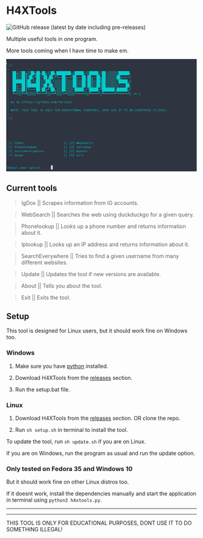 # H4XTools
![GitHub release (latest by date including pre-releases)](https://img.shields.io/github/v/release/herravp/H4X-Tools?include_prereleases&label=Version)

Multiple useful tools in one program.

More tools coming when I have time to make em.


![](img/gui-v0.2.png)

## Current tools
>IgDox || Scrapes information from IG accounts.

>WebSearch || Searches the web using duckduckgo for a given query.

>Phonelookup || Looks up a phone number and returns information about it.

>Iplookup || Looks up an IP address and returns information about it.

>SearchEverywhere || Tries to find a given username from many different websites.

>Update || Updates the tool if new versions are available.

>About || Tells you about the tool.

>Exit || Exits the tool.

## Setup
This tool is designed for Linux users, but it should work fine on Windows too.

### Windows
1. Make sure you have [python](https://www.python.org/downloads/) installed.

2. Download H4XTools from the [releases](https://github.com/HerraVp/H4X-Tools/releases) section.

3. Run the setup.bat file.

### Linux
1. Download H4XTools from the [releases](https://github.com/HerraVp/H4X-Tools/releases) section. OR clone the repo.

2. Run `sh setup.sh` in terminal to install the tool.

To update the tool, run `sh update.sh` if you are on Linux.

If you are on Windows, run the program as usual and run the update option.

### Only tested on Fedora 35 and Windows 10
But it should work fine on other Linux distros too.

If it doesnt work, install the dependencies manually and start the application in terminal using `python3 h4xtools.py`.

-------------------------------------------
-------------------------------------------
THIS TOOL IS ONLY FOR EDUCATIONAL PURPOSES, DONT USE IT TO DO SOMETHING ILLEGAL!
